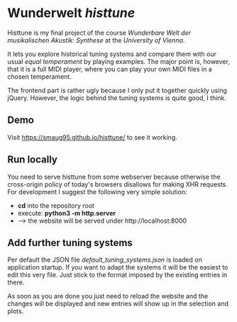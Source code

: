 # Wunderwelt _histtune_

Histtune is my final project of the course *Wunderbare Welt der musikalischen Akustik: Synthese* at the *University of Vienna*.

It lets you explore historical tuning systems and compare them with our usual *equal temperament* by playing examples.
The major point is, however, that it is a full MIDI player, where you can play your own MIDI files in a chosen temperament.

The frontend part is rather ugly because I only put it together quickly using jQuery. However, the logic behind the tuning
systems is quite good, I think.

## Demo

Visit https://smaug95.github.io/histtune/ to see it working.

## Run locally

You need to serve histtune from some webserver because otherwise the cross-origin policy of today's browsers disallows
for making XHR requests. For development I suggest the following very simple solution:

* **cd** into the repository root
* execute: **python3 -m http.server**
* --> the website will be served under http://localhost:8000

## Add further tuning systems

Per default the JSON file *default_tuning_systems.json* is loaded on application startup. If you want to adapt the
systems it will be the easiest to edit this very file. Just stick to the format imposed by the existing entries in there.

As soon as you are done you just need to reload the website and the changes will be displayed and new entries will
show up in the selection and plots.